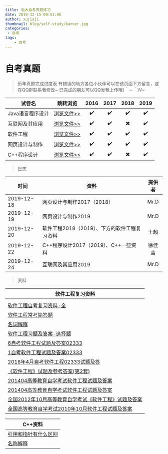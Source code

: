 ```yaml
---
title: 电大自考真题练习
date: 2019-12-15 00:51:08
author: xujiaji
thumbnail: blog/self-study/banner.jpg
categories:
 - 自考
tags:
    - 自考
---
```


# 自考真题

> 历年真题完成进度表
> 有错误的地方各位小伙伴可以在该页面下方留言，或在QQ群联系我修改~
> 已完成的朋友可以QQ发我上传哦(＾－＾)V~

|试卷名|跳转浏览|2016|2017|2018|2019|
|-|-|:-:|:-:|:-:|:-:|
|Java语言程序设计|[浏览文件>>](https://xujiaji.oss-accelerate.aliyuncs.com/blog/self-study/JAVA%E8%AF%AD%E8%A8%802016-2019%E7%9C%9F%E9%A2%98.pdf)|✔️|✔️|✔️|✔️|
|互联网及其应用|[浏览文件>>](https://xujiaji.oss-accelerate.aliyuncs.com/blog/self-study/%E4%BA%92%E8%81%94%E7%BD%91%E5%8F%8A%E5%85%B6%E5%BA%94%E7%94%A82016-2019%20%E7%9C%9F%E9%A2%98.pdf)|✔️|✔️|✖️|✔️|
|软件工程|[浏览文件>>](https://xujiaji.oss-accelerate.aliyuncs.com/blog/self-study/%E8%BD%AF%E4%BB%B6%E5%B7%A5%E7%A8%8B2016-2019%20%E7%9C%9F%E9%A2%98.pdf)|✔️|✔️|✔️|✔️|
|网页设计与制作|[浏览文件>>](https://xujiaji.oss-accelerate.aliyuncs.com/blog/self-study/%E7%BD%91%E9%A1%B5%E8%AE%BE%E8%AE%A1%E4%B8%8E%E5%88%B6%E4%BD%9C2016-2019%E7%9C%9F%E9%A2%98.pdf)|✔️|✔️|✔️|✔️|
|C++程序设计|[浏览文件>>](https://xujiaji.oss-accelerate.aliyuncs.com/blog/self-study/C%2B%2B%E7%A8%8B%E5%BA%8F2016-2019%E7%9C%9F%E9%A2%98.pdf)|✔️|✔️|✖️|✔️|

> 日志

|时间|资料|提供者|
|-|-|:-:|
|2019-12-18|网页设计与制作2017（2018）|Mr.D|
|2019-12-19|网页设计与制作2019|Mr.D|
|2019-12-20|软件工程2018（2019）、下方的软件工程复习资料|王超|
|2019-12-22|C++程序设计2017（2019）、C++一些资料|徐佳吉|
|2019-12-24|互联网及其应用2019|Mr.D|

> 资料

|软件工程复习资料|
|-|
||
|[软件工程自考复习资料-全](https://wenku.baidu.com/view/bb96f598f08583d049649b6648d7c1c709a10b7b.html?from=search)|
|[软件工程常考简答题](https://wenku.baidu.com/view/d2606deff78a6529657d537a.html?from=search)|
|[名词解释](https://wenku.baidu.com/view/e507ed0590c69ec3d5bb75bf.html)|
|[软件工程习题及答案-选择题](https://wenku.baidu.com/view/762134d3a58da0116c174912.html)|
|[6自考软件工程试题及答案02333](https://wenku.baidu.com/view/b328363a376baf1ffc4fade2.html)|
|[1自考软件工程试题及答案02333](https://wenku.baidu.com/view/44aa9a7d5acfa1c7aa00cce2.html?rec_flag=default&sxts=1574336181695)|
|[2018年4月自考软件工程02333试题及答](https://wenku.baidu.com/view/a8217798900ef12d2af90242a8956bec0875a558.html?from=search)|
|[《软件工程》试题及参考答案(第2套)](https://wenku.baidu.com/view/c3ffd8350066f5335a812144.html)|
|[201404高等教育自学考试软件工程试题及答案](https://wenku.baidu.com/view/98cbb7e483d049649a66583e.html)|
|[201404高等教育自学考试软件工程试题及答案](https://wenku.baidu.com/view/b20c8546fc0a79563c1ec5da50e2524de418d09d.html?from=search)|
|[全国2012年10月高等教育自学考试《软件工程》试题及答案](https://wenku.baidu.com/view/7270fa85dd3383c4bb4cd23b.html?rec_flag=default&sxts=1575088068192)|
|[全国高等教育自学考试2010年10月软件工程试题及答案](https://wenku.baidu.com/view/c3a5f236c5da50e2534d7f19.html?rec_flag=default&sxts=1575088129696)|

|C++资料|
|-|
|[引用和指针有什么区别](http://www.tilaile.com/question/12047)|
|[名称解释](https://wenku.baidu.com/view/8a40cede50e79b89680203d8ce2f0066f533642c.html)|
